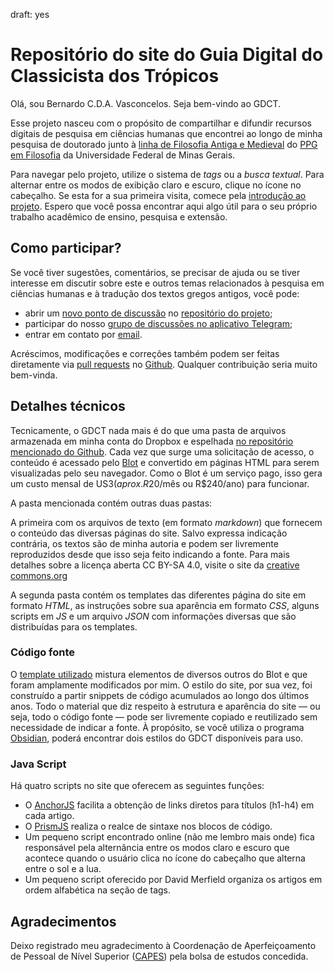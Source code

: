 draft: yes

# Repositório do site do Guia Digital do Classicista dos Trópicos

Olá, sou Bernardo C.D.A. Vasconcelos. Seja bem-vindo ao GDCT.

Esse projeto nasceu com o propósito de compartilhar e difundir recursos digitais de pesquisa em ciências humanas que encontrei ao longo de minha pesquisa de doutorado junto à [linha de Filosofia Antiga e Medieval](http://filosofiantigaufmg.blogspot.com.br) do [PPG em Filosofia](https://filosofia.fafich.ufmg.br/pos-graduacao/) da Universidade Federal de Minas Gerais.

Para navegar pelo projeto, utilize o sistema de *tags* ou a *busca textual*. Para alternar entre os modos de exibição claro e escuro, clique no ícone no cabeçalho. Se esta for a sua primeira visita, comece pela [introdução ao projeto](/gdct-intro). Espero que você possa encontrar aqui algo útil para o seu próprio trabalho acadêmico de ensino, pesquisa e extensão.

## Como participar?
Se você tiver sugestões, comentários, se precisar de ajuda ou se tiver interesse em discutir sobre este e outros temas relacionados à pesquisa em ciências humanas e à tradução dos textos gregos antigos, você pode:

- abrir um [novo ponto de discussão](https://github.com/bcdavasconcelos/GDCT/issues/new) no [repositório do projeto](https://github.com/bcdavasconcelos/GDCT);
- participar do nosso [grupo de discussões no aplicativo Telegram](https://t.me/joinchat/Ao6qvFlCqZu49UTYxLRC3Q);
- entrar em contato por [email](mailto:bernardovasconcelos@gmail.com).

Acréscimos, modificações e correções também podem ser feitas diretamente via [pull requests](https://docs.github.com/en/free-pro-team@latest/github/collaborating-with-issues-and-pull-requests/about-pull-requests) no [Github](https://github.com). Qualquer contribuição seria muito bem-vinda.

## Detalhes técnicos

Tecnicamente, o GDCT nada mais é do que uma pasta de arquivos armazenada em minha conta do Dropbox e espelhada [no repositório mencionado do Github](https://github.com/bcdavasconcelos/GDCT). Cada vez que surge uma solicitação de acesso, o conteúdo é acessado pelo [Blot](https://blot.im) e convertido em páginas HTML para serem visualizadas pelo seu navegador. Como o Blot é um serviço pago, isso gera um custo mensal de US$3 (aprox. R$20/mês ou R$240/ano) para funcionar.


A pasta mencionada contém outras duas pastas:

A primeira com os arquivos de texto (em formato *markdown*) que fornecem o conteúdo das diversas páginas do site. Salvo expressa indicação contrária, os textos são de minha autoria e podem ser livremente reproduzidos desde que isso seja feito indicando a fonte. Para mais detalhes sobre a licença aberta CC BY-SA 4.0, visite o site da [creative commons.org](https://creativecommons.org/licenses/by-sa/4.0/deed.pt_BR)

A segunda pasta contém os templates das diferentes página do site em formato *HTML*, as instruções sobre sua aparência em formato *CSS*, alguns scripts em *JS* e um arquivo *JSON* com informações diversas que são distribuídas para os templates.

### Código fonte

O [template utilizado](https://github.com/bcdavasconcelos/gdct-theme) mistura elementos de diversos outros do Blot e que foram amplamente modificados por mim. O estilo do site, por sua vez, foi construído a partir snippets de código acumulados ao longo dos últimos anos. Todo o material que diz respeito à estrutura e aparência do site — ou seja, todo o código fonte — pode ser livremente copiado e reutilizado sem necessidade de indicar a fonte. À propósito, se você utiliza o programa [Obsidian](https://obsidian.md), poderá encontrar dois estilos do GDCT disponíveis para uso.

### Java Script
Há quatro scripts no site que oferecem as seguintes funções:

- O [AnchorJS](https://www.bryanbraun.com/anchorjs/) facilita a obtenção de links diretos para títulos (h1-h4) em cada artigo.
- O [PrismJS](https://prismjs.com) realiza o realce de sintaxe nos blocos de código.
- Um pequeno script encontrado online (não me lembro mais onde) fica responsável pela alternância entre os modos claro e escuro que acontece quando o usuário clica no ícone do cabeçalho que alterna entre o sol e a lua.
- Um pequeno script oferecido por David Merfield organiza os artigos em ordem alfabética na seção de tags.


## Agradecimentos

Deixo registrado meu agradecimento à Coordenação de Aperfeiçoamento de Pessoal de Nível Superior ([CAPES](http://gov.br/capes)) pela bolsa de estudos concedida.
